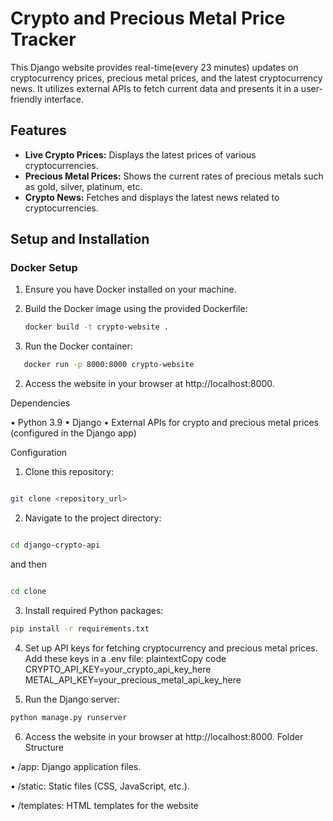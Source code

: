 # Crypto and Precious Metal Price Tracker

This Django website provides real-time(every 23 minutes) updates on cryptocurrency prices, precious metal prices, and the latest cryptocurrency news. It utilizes external APIs to fetch current data and presents it in a user-friendly interface.

## Features

- **Live Crypto Prices:** Displays the latest prices of various cryptocurrencies.
- **Precious Metal Prices:** Shows the current rates of precious metals such as gold, silver, platinum, etc.
- **Crypto News:** Fetches and displays the latest news related to cryptocurrencies.

## Setup and Installation

### Docker Setup

1. Ensure you have Docker installed on your machine.
2. Build the Docker image using the provided Dockerfile:

   ```bash
   docker build -t crypto-website .
   ```
   
1. Run the Docker container:

```bash
   docker run -p 8000:8000 crypto-website
```

2. Access the website in your browser at http://localhost:8000.

Dependencies

•	Python 3.9
•	Django
•	External APIs for crypto and precious metal prices (configured in the Django app)

Configuration

1.	Clone this repository:
```bash

git clone <repository_url> 
```

2.	Navigate to the project directory:
```bash

cd django-crypto-api
```
and then

```bash

cd clone
```
3.	Install required Python packages:

```bash
pip install -r requirements.txt
```

4.	Set up API keys for fetching cryptocurrency and precious metal prices. Add these keys in a .env file:
plaintextCopy code
CRYPTO_API_KEY=your_crypto_api_key_here METAL_API_KEY=your_precious_metal_api_key_here

5.	Run the Django server:

```bash
python manage.py runserver 
```

6.	Access the website in your browser at http://localhost:8000.
Folder Structure

•	/app: Django application files.

•	/static: Static files (CSS, JavaScript, etc.).

•	/templates: HTML templates for the website


